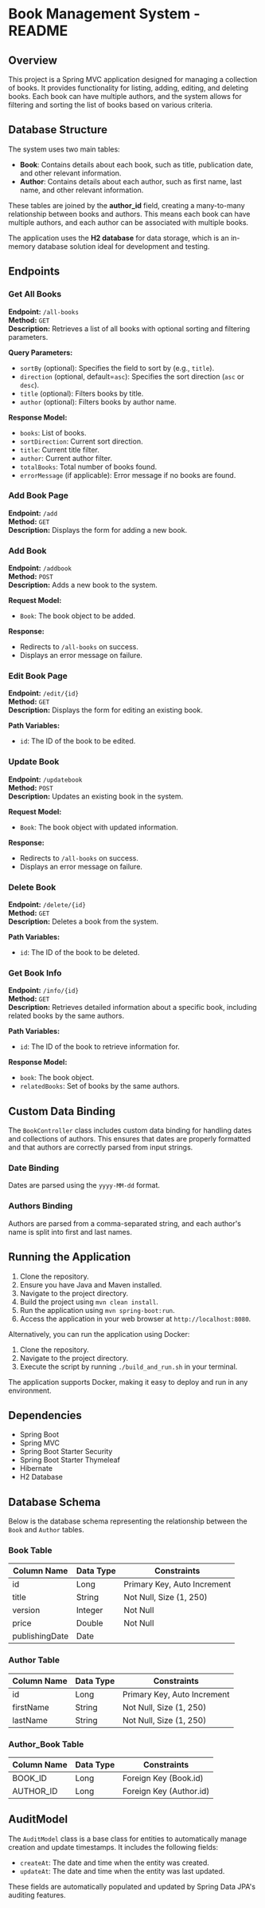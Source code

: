 # Book Management System - README

## Overview

This project is a Spring MVC application designed for managing a collection of books. It provides functionality for listing, adding, editing, and deleting books. Each book can have multiple authors, and the system allows for filtering and sorting the list of books based on various criteria.

## Database Structure

The system uses two main tables:

- **Book**: Contains details about each book, such as title, publication date, and other relevant information.
- **Author**: Contains details about each author, such as first name, last name, and other relevant information.

These tables are joined by the **author_id** field, creating a many-to-many relationship between books and authors. This means each book can have multiple authors, and each author can be associated with multiple books.

The application uses the **H2 database** for data storage, which is an in-memory database solution ideal for development and testing.

## Endpoints

### Get All Books

**Endpoint:** `/all-books`  
**Method:** `GET`  
**Description:** Retrieves a list of all books with optional sorting and filtering parameters.

**Query Parameters:**
- `sortBy` (optional): Specifies the field to sort by (e.g., `title`).
- `direction` (optional, default=`asc`): Specifies the sort direction (`asc` or `desc`).
- `title` (optional): Filters books by title.
- `author` (optional): Filters books by author name.

**Response Model:**
- `books`: List of books.
- `sortDirection`: Current sort direction.
- `title`: Current title filter.
- `author`: Current author filter.
- `totalBooks`: Total number of books found.
- `errorMessage` (if applicable): Error message if no books are found.

### Add Book Page

**Endpoint:** `/add`  
**Method:** `GET`  
**Description:** Displays the form for adding a new book.

### Add Book

**Endpoint:** `/addbook`  
**Method:** `POST`  
**Description:** Adds a new book to the system.

**Request Model:**
- `Book`: The book object to be added.

**Response:**
- Redirects to `/all-books` on success.
- Displays an error message on failure.

### Edit Book Page

**Endpoint:** `/edit/{id}`  
**Method:** `GET`  
**Description:** Displays the form for editing an existing book.

**Path Variables:**
- `id`: The ID of the book to be edited.

### Update Book

**Endpoint:** `/updatebook`  
**Method:** `POST`  
**Description:** Updates an existing book in the system.

**Request Model:**
- `Book`: The book object with updated information.

**Response:**
- Redirects to `/all-books` on success.
- Displays an error message on failure.

### Delete Book

**Endpoint:** `/delete/{id}`  
**Method:** `GET`  
**Description:** Deletes a book from the system.

**Path Variables:**
- `id`: The ID of the book to be deleted.

### Get Book Info

**Endpoint:** `/info/{id}`  
**Method:** `GET`  
**Description:** Retrieves detailed information about a specific book, including related books by the same authors.

**Path Variables:**
- `id`: The ID of the book to retrieve information for.

**Response Model:**
- `book`: The book object.
- `relatedBooks`: Set of books by the same authors.

## Custom Data Binding

The `BookController` class includes custom data binding for handling dates and collections of authors. This ensures that dates are properly formatted and that authors are correctly parsed from input strings.

### Date Binding

Dates are parsed using the `yyyy-MM-dd` format.

### Authors Binding

Authors are parsed from a comma-separated string, and each author's name is split into first and last names.

## Running the Application

1. Clone the repository.
2. Ensure you have Java and Maven installed.
3. Navigate to the project directory.
4. Build the project using `mvn clean install`.
5. Run the application using `mvn spring-boot:run`.
6. Access the application in your web browser at `http://localhost:8080`.

Alternatively, you can run the application using Docker:

1. Clone the repository.
2. Navigate to the project directory.
3. Execute the script by running `./build_and_run.sh` in your terminal.

The application supports Docker, making it easy to deploy and run in any environment.

## Dependencies

- Spring Boot
- Spring MVC
- Spring Boot Starter Security
- Spring Boot Starter Thymeleaf
- Hibernate
- H2 Database

## Database Schema

Below is the database schema representing the relationship between the `Book` and `Author` tables.

### Book Table

| Column Name       | Data Type | Constraints              |
|-------------------|-----------|--------------------------|
| id                | Long      | Primary Key, Auto Increment |
| title             | String    | Not Null, Size (1, 250)  |
| version           | Integer   | Not Null                 |
| price             | Double    | Not Null                 |
| publishingDate    | Date      |                          |

### Author Table

| Column Name       | Data Type | Constraints              |
|-------------------|-----------|--------------------------|
| id                | Long      | Primary Key, Auto Increment |
| firstName         | String    | Not Null, Size (1, 250)  |
| lastName          | String    | Not Null, Size (1, 250)  |

### Author_Book Table

| Column Name       | Data Type | Constraints              |
|-------------------|-----------|--------------------------|
| BOOK_ID           | Long      | Foreign Key (Book.id)    |
| AUTHOR_ID         | Long      | Foreign Key (Author.id)  |

## AuditModel

The `AuditModel` class is a base class for entities to automatically manage creation and update timestamps. It includes the following fields:

- `createAt`: The date and time when the entity was created.
- `updateAt`: The date and time when the entity was last updated.

These fields are automatically populated and updated by Spring Data JPA's auditing features.


